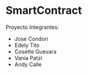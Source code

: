 # SmartContract
Proyecto
Integrantes:
- Jose Condori
- Edely Tito
- Cosette Guevara
- Vania Patzi
- Andy Calle

